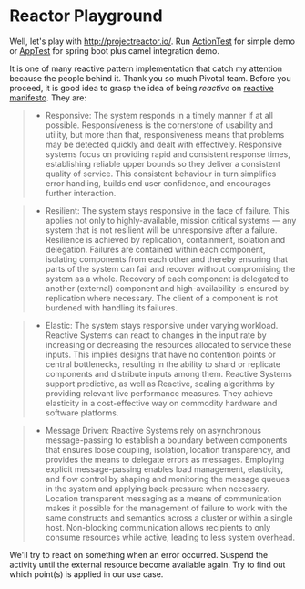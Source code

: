 # Reactor Playground

Well, let's play with http://projectreactor.io/.
Run [ActionTest](src/test/java/com/github/achmadns/lab/ActionTest.java) for simple demo
or [AppTest](src/test/java/com/github/achmadns/lab/AppTest.java) for spring boot plus camel integration demo.


It is one of many reactive pattern implementation that catch my attention because the people behind it.
Thank you so much Pivotal team. Before you proceed, it is good idea to grasp the idea of being *reactive*
on [reactive manifesto](http://www.reactivemanifesto.org/).
They are:

> - Responsive: The system responds in a timely manner if at all possible. 
Responsiveness is the cornerstone of usability and utility, but more than that, 
responsiveness means that problems may be detected quickly and dealt with effectively. 
Responsive systems focus on providing rapid and consistent response times, 
establishing reliable upper bounds so they deliver a consistent quality of service. 
This consistent behaviour in turn simplifies error handling, builds end user confidence, 
and encourages further interaction.


> - Resilient: The system stays responsive in the face of failure. 
This applies not only to highly-available, mission critical systems — 
any system that is not resilient will be unresponsive after a failure. 
Resilience is achieved by replication, containment, isolation and delegation. 
Failures are contained within each component, isolating components from each other and 
thereby ensuring that parts of the system can fail and recover without compromising the system as a whole. 
Recovery of each component is delegated to another (external) component and high-availability is ensured by 
replication where necessary. The client of a component is not burdened with handling its failures.


> - Elastic: The system stays responsive under varying workload. Reactive Systems can react to changes in the input rate by 
increasing or decreasing the resources allocated to service these inputs. 
This implies designs that have no contention points or central bottlenecks, 
resulting in the ability to shard or replicate components and distribute inputs among them. 
Reactive Systems support predictive, as well as Reactive, scaling algorithms by providing relevant live performance measures. 
They achieve elasticity in a cost-effective way on commodity hardware and software platforms.


> - Message Driven: Reactive Systems rely on asynchronous message-passing to establish a boundary between components 
that ensures loose coupling, isolation, location transparency, and provides the means to delegate errors as messages. 
Employing explicit message-passing enables load management, elasticity, and flow control by shaping and 
monitoring the message queues in the system and applying back-pressure when necessary. 
Location transparent messaging as a means of communication makes it possible for the management of failure to work with 
the same constructs and semantics across a cluster or within a single host. 
Non-blocking communication allows recipients to only consume resources while active, leading to less system overhead.


We'll try to react on something when an error occurred. Suspend the activity until the external resource become available again.
Try to find out which point(s) is applied in our use case.


